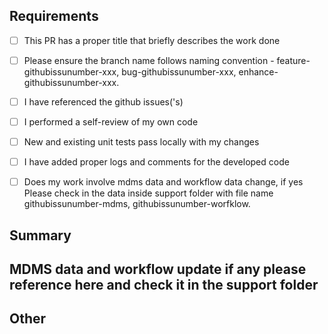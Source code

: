 ## Requirements



- [ ] This PR has a proper title that briefly describes the work done
- [ ] Please ensure the branch name follows naming convention - feature-githubissunumber-xxx, bug-githubissunumber-xxx, enhance-githubissunumber-xxx.
- [ ] I have referenced the  github issues('s)
- [ ] I performed a self-review of my own code
- [ ] New and existing unit tests pass locally with my changes
- [ ] I have added proper logs and comments for the developed code
- [ ] Does my work involve mdms data and workflow data change, if yes Please check in the data inside support folder with file name  githubissunumber-mdms, githubissunumber-worfklow.



## Summary
<!-- Please describe what problems your PR addresses. -->







## MDMS data and workflow update if any please reference here and check it in the support folder




## Other
<!-- 
Include any additional information such as:
- Breaking changes
- Dependencies added/removed
- Configuration changes
- Performance implications
- Security considerations
-->